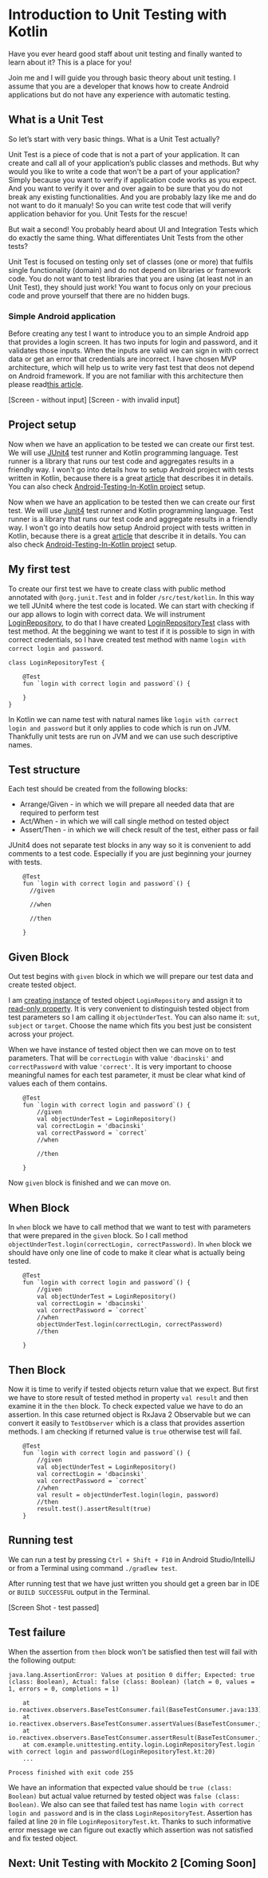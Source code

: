 # Introduction to Unit Testing with Kotlin

Have you ever heard good staff about unit testing and finally wanted to learn about it? This is a place for you! 

Join me and I will guide you through basic theory about unit testing. I assume that you are a developer that knows how to  create Android applications but do not have any experience with automatic testing.

## What is a Unit Test

So let’s start with very basic things. What is a Unit Test actually?

Unit Test is a piece of code that is not a part of your application. It can create and call all of your application’s public classes and methods. But why would you like to write a code that won't be a part of your application? Simply because you want to verify if application code works as you expect. And you want to verify it over and over again to be sure that you do not break any existing functionalities. And you are probably lazy like me and do not want to do it manualy! So you can write test code that will verify application behavior for you. Unit Tests for the rescue!

But wait a second! You probably heard about UI and Integration Tests which do exactly the same thing. What differentiates Unit Tests from the other tests? 

Unit Test is focused on testing only set of classes (one or more) that fulfils single functionality (domain) and do not depend on libraries or framework code. You do not want to test libraries that you are using (at least not in an Unit Test), they should just work! You want to focus only on your precious code and prove yourself that there are no hidden bugs.

### Simple Android application

Before creating any test I want to introduce you to an simple Android app that provides a login screen. It has two inputs for login and password, and it validates those inputs. When the inputs are valid we can sign in with correct data or get an error that credentials are incorrect. I have chosen MVP architecture, which will help us to write very fast test that deos not depend on Android framework. If you are not familiar with this architecture then please read[this article](http://macoscope.com/blog/model-view-presenter-architecture-in-android-applications/).

[Screen - without input]
[Screen - with invalid input]

## Project setup

Now when we have an application to be tested we can create our first test. We will use [JUnit4](https://github.com/junit-team/junit4/wiki/getting-started) test runner and Kotlin programming language. Test runner is a library that runs our test code and aggregates results in a friendly way. I won't go into details how to setup Android project with tests written in Kotlin, because there is a great [article](http://fernandocejas.com/2017/02/03/android-testing-with-kotlin/) that describes it in details. You can also check [Android-Testing-In-Kotlin project](/app/build.gradle) setup.


Now when we have an application to be tested then we can create our first test. We will use [Junit4](https://github.com/junit-team/junit4/wiki/getting-started) test runner and Kotlin programming language. Test runner is a library that runs our test code and aggregate results in a friendly way. I won't go into deatils how setup Android project with tests written in Kotlin, because there is a great [article](http://fernandocejas.com/2017/02/03/android-testing-with-kotlin/) that describe it in details. You can also check [Android-Testing-In-Kotlin project](/app/build.gradle) setup.

## My first test

To create our first test we have to create class with public method annotated with `@org.junit.Test` and in folder `/src/test/kotlin`. In this way we tell JUnit4 where the test code is located. We can start with checking if our app allows to login with correct data. We will instrument [LoginRepository](app/src/main/java/com/example/unittesting/entity/login/LoginRepository.java), to do that I have created [LoginRepositoryTest](/app/src/test/kotlin/com/example/unittesting/entity/login/LoginRepositoryTest.kt) class with test method. At the beggining we want to test if it is possible to sign in with correct credentials, so I have created test method with name `login with correct login and password`.

```
class LoginRepositoryTest {

    @Test
    fun `login with correct login and password`() {
    
    }
}
```
In Kotlin we can name test with natural names like `login with correct login and password` but it only applies to code which is run on JVM. Thankfully unit tests are run on JVM and we can use such descriptive names. 

## Test structure

Each test should be created from the following blocks:

- Arrange/Given - in which we will prepare all needed data that are required to perform test
- Act/When - in which we will call single method on tested object
- Assert/Then - in which we will check result of the test, either pass or fail

JUnit4 does not separate test blocks in any way so it is convenient to add comments to a test code. Especially if you are just beginning your journey with tests.

```
    @Test
    fun `login with correct login and password`() {
      //given
      
      //when
      
      //then
    
    }
```
## Given Block

Out test begins with `given` block in which we will prepare our test data and create tested object. 

I am [creating instance](https://kotlinlang.org/docs/reference/classes.html#creating-instances-of-classes) of tested object `LoginRepository` and assign it to [read-only property](https://kotlinlang.org/docs/reference/properties.html#declaring-properties). It is very convenient to distinguish tested object from test parameters so I am calling it `objectUnderTest`. You can also name it: `sut`, `subject` or `target`. Choose the name which fits you best just be consistent across your project.

When we have instance of tested object then we can move on to test parameters. That will be `correctLogin` with value `'dbacinski'` and `correctPassword` with value `'correct'`. It is very important to choose meaningful names for each test parameter, it must be clear what kind of values each of them contains.

```
    @Test
    fun `login with correct login and password`() {
        //given
        val objectUnderTest = LoginRepository()
        val correctLogin = 'dbacinski'
        val correctPassword = `correct`
        //when

        //then
        
    }
```

Now `given` block is finished and we can move on.

## When Block

In `when` block we have to call method that we want to test with parameters that were prepared in the `given` block. So I call method `objectUnderTest.login(correctLogin, correctPassword)`. In `when` block we should have only one line of code to make it clear what is actually being tested. 


```
    @Test
    fun `login with correct login and password`() {
        //given
        val objectUnderTest = LoginRepository()
        val correctLogin = 'dbacinski'
        val correctPassword = `correct`
        //when
        objectUnderTest.login(correctLogin, correctPassword)
        //then
        
    }
```

## Then Block

Now it is time to verify if tested objects return value that we expect. But first we have to store result of tested method in property `val result` and then examine it in the `then` block. To check expected value we have to do an assertion. In this case returned object is RxJava 2 Observable but we can convert it easily to `TestObserver` which is a class that provides assertion methods. I am checking if returned value is `true` otherwise test will fail.

```
    @Test
    fun `login with correct login and password`() {
        //given
        val objectUnderTest = LoginRepository()
        val correctLogin = 'dbacinski'
        val correctPassword = `correct`
        //when
        val result = objectUnderTest.login(login, password)
        //then
        result.test().assertResult(true)
    }
```
## Running test

We can run a test by pressing `Ctrl + Shift + F10` in Android Studio/IntelliJ or from a Terminal using command `./gradlew test`.

After running test that we have just written you should get a green bar in IDE or `BUILD SUCCESSFUL` output in the Terminal.

[Screen Shot - test passed]

## Test failure

When the assertion from `then` block won't be satisfied then test will fail with the following output:

```
java.lang.AssertionError: Values at position 0 differ; Expected: true (class: Boolean), Actual: false (class: Boolean) (latch = 0, values = 1, errors = 0, completions = 1)

	at io.reactivex.observers.BaseTestConsumer.fail(BaseTestConsumer.java:133)
	at io.reactivex.observers.BaseTestConsumer.assertValues(BaseTestConsumer.java:411)
	at io.reactivex.observers.BaseTestConsumer.assertResult(BaseTestConsumer.java:613)
	at com.example.unittesting.entity.login.LoginRepositoryTest.login with correct login and password(LoginRepositoryTest.kt:20)
	...

Process finished with exit code 255
```

We have an information that expected value should be `true (class: Boolean)` but actual value returned by tested object was `false (class: Boolean)`. We also can see that failed test has name `login with correct login and password` and is in the class `LoginRepositoryTest`. Assertion has failed at line `20` in file `LoginRepositoryTest.kt`. Thanks to such informative error message we can figure out exactly which assertion was not satisfied and fix tested object.

## Next: Unit Testing with Mockito 2 [Coming Soon]
